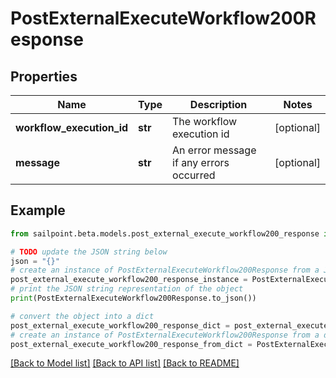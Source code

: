 # PostExternalExecuteWorkflow200Response


## Properties

Name | Type | Description | Notes
------------ | ------------- | ------------- | -------------
**workflow_execution_id** | **str** | The workflow execution id | [optional] 
**message** | **str** | An error message if any errors occurred | [optional] 

## Example

```python
from sailpoint.beta.models.post_external_execute_workflow200_response import PostExternalExecuteWorkflow200Response

# TODO update the JSON string below
json = "{}"
# create an instance of PostExternalExecuteWorkflow200Response from a JSON string
post_external_execute_workflow200_response_instance = PostExternalExecuteWorkflow200Response.from_json(json)
# print the JSON string representation of the object
print(PostExternalExecuteWorkflow200Response.to_json())

# convert the object into a dict
post_external_execute_workflow200_response_dict = post_external_execute_workflow200_response_instance.to_dict()
# create an instance of PostExternalExecuteWorkflow200Response from a dict
post_external_execute_workflow200_response_from_dict = PostExternalExecuteWorkflow200Response.from_dict(post_external_execute_workflow200_response_dict)
```
[[Back to Model list]](../README.md#documentation-for-models) [[Back to API list]](../README.md#documentation-for-api-endpoints) [[Back to README]](../README.md)


